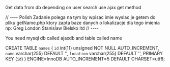 
Get data from db depending on user search use ajax get method

// ---- Polish
Zadanie polega na tym by wpisac imie wyslac je getem do pliku getName.php ktory zapta baze danych o lokalizacje dla tego imienia
np: Greg London Stanislaw Bielsko itd
// ----

You need mysql db called ajaxdb and table called name

CREATE TABLE `names` (
  `id` int(11) unsigned NOT NULL AUTO_INCREMENT,
  `name` varchar(255) DEFAULT '',
  `location` varchar(255) DEFAULT '',
  PRIMARY KEY (`id`)
) ENGINE=InnoDB AUTO_INCREMENT=5 DEFAULT CHARSET=utf8;